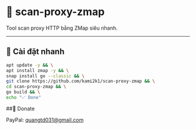 # 🔎 scan-proxy-zmap

Tool scan proxy HTTP bằng ZMap siêu nhanh.

---

## 🚀 Cài đặt nhanh

```bash
apt update -y && \
apt install zmap -y && \
snap install go --classic && \
git clone https://github.com/kami2k1/scan-proxy-zmap && \
cd scan-proxy-zmap && \
go build && \
echo "✅ Done"
```


##💸 Donate

PayPal: quangtd031@gmail.com